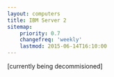 ```yaml
---
layout: computers
title: IBM Server 2
sitemap:
    priority: 0.7
    changefreq: 'weekly'
    lastmod: 2015-06-14T16:10:00
---
```

[currently being decommisioned]
